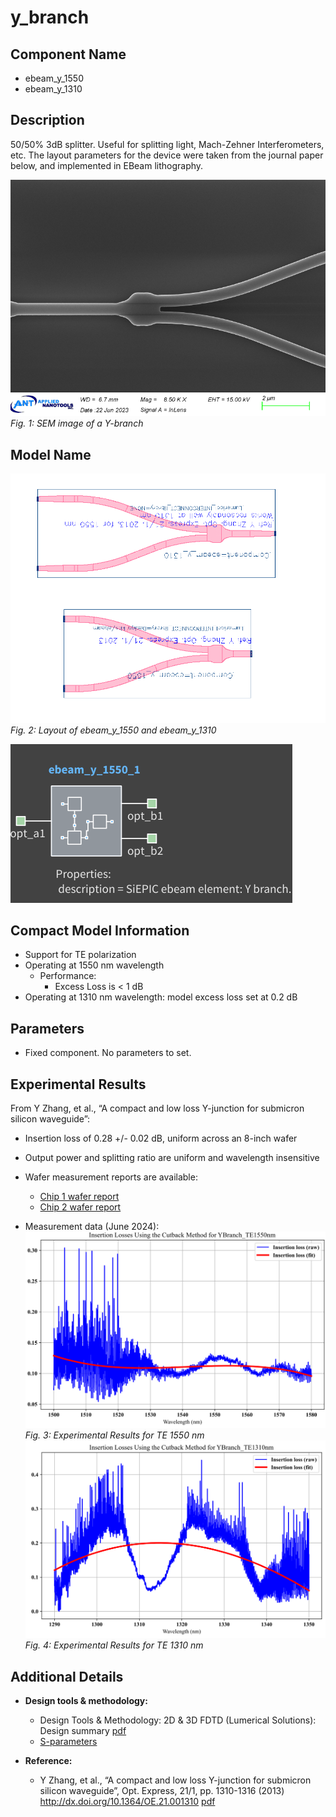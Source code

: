 # y_branch

## Component Name

- ebeam_y_1550
- ebeam_y_1310

## Description

50/50% 3dB splitter. Useful for splitting light, Mach-Zehner Interferometers, etc. The layout parameters for the
device were taken from the journal paper below, and implemented in EBeam lithography.

![alt text](imgs/sem.png)
*Fig. 1: SEM image of a Y-branch*

## Model Name
![alt text](imgs/gds.png)
*Fig. 2: Layout of ebeam_y_1550 and ebeam_y_1310*


![alt text](imgs/cml.png)

## Compact Model Information

- Support for TE polarization
- Operating at 1550 nm wavelength
  - Performance:
    - Excess Loss is < 1 dB
- Operating at 1310 nm wavelength: model excess loss set at 0.2 dB


## Parameters

- Fixed component. No parameters to set.


## Experimental Results

From Y Zhang, et al., “A compact and low loss Y-junction for submicron silicon waveguide”:
- Insertion loss of 0.28 +/- 0.02 dB, uniform across an 8-inch wafer
- Output power and splitting ratio are uniform and wavelength insensitive

- Wafer measurement reports are available:
  - [Chip 1 wafer report](refs/YJunction_report_waferS3_chip10.pdf)
  - [Chip 2 wafer report](refs/YJunction_report_waferS3_chip20.pdf)

- Measurement data (June 2024):
![alt text](imgs/exp_te1550.png)
*Fig. 3: Experimental Results for TE 1550 nm*
![alt text](imgs/exp_te1310.png)
*Fig. 4: Experimental Results for TE 1310 nm*


## Additional Details

- **Design tools & methodology:**
  - Design Tools & Methodology: 2D & 3D FDTD (Lumerical Solutions): Design summary [pdf](refs/Y-Branch.pdf)
  - [S-parameters](refs/S_YBranch.txt)


- **Reference:**
  - Y Zhang, et al., “A compact and low loss Y-junction for submicron silicon waveguide”, Opt. Express, 21/1,
pp. 1310-1316 (2013) http://dx.doi.org/10.1364/OE.21.001310 [pdf](refs/A-compact-and-low-loss-Y-junction-for-submicron-Si-waveguide-Zhang2013.pdf)
